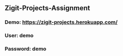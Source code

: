 ## Zigit-Projects-Assignment

### Demo: https://zigit-projects.herokuapp.com/

### User: demo
### Password: demo
